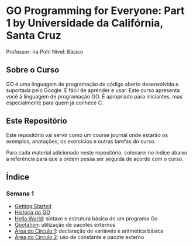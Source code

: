 # GO Programming for Everyone: Part 1 by Universidade da Califórnia, Santa Cruz

Professor: Ira Pohl
Nível: Básico

## Sobre o Curso

GO é uma linguagem de programação de código aberto desenvolvida e suportada pelo Google. É fácil de aprender e usar. Este curso apresenta você à linguagem de programação GO. É apropriado para iniciantes, mas especialmente para quem já conhece C.

## Este Repositório

Este repositório vai servir como um course journal onde estarão os exemplos, anotações, os exercícios e outras tarefas do curso.

Para cada material adicionado neste repositório, colocarei no índice abaixo a referência para que a ordem possa ser seguida de acordo com o curso.

## Índice

### Semana 1

- [Getting Started](https://go.dev/doc/tutorial/getting-started.html)
- [História do GO](./history.md)
- [Hello World](./001-hello-world/README.md): sintaxe e estrutura básica de um programa Go
- [Quotation](./002-quotation/README.md): utilização de pacotes externos
- [Área do Círculo 1](./003-circle/README.md): declaração de variáveis e aritmética básica
- [Área do Círculo 2](./003-circle-2/README.md): uso de constante e pacote externo